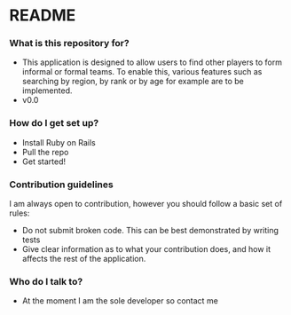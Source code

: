 # README #

### What is this repository for? ###

* This application is designed to allow users to find other players to form informal or formal teams. To enable this, various features such as searching by region, by rank or by age for example are to be implemented.
* v0.0

### How do I get set up? ###

* Install Ruby on Rails
* Pull the repo
* Get started!

### Contribution guidelines ###

I am always open to contribution, however you should follow a basic set of rules:

* Do not submit broken code. This can be best demonstrated by writing tests
* Give clear information as to what your contribution does, and how it affects the rest of the application.

### Who do I talk to? ###

* At the moment I am the sole developer so contact me